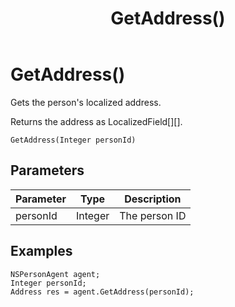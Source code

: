 ﻿---
uid: crmscript_class_nspersonagent_getaddress
title: GetAddress()
description: CRMScript method in the NSPersonAgent class that gets the person's localized address
intellisense: NSPersonAgent.GetAddress
keywords: NSPersonAgent, GetAddress, GetAddress(Integer)
so.topic: reference
---

# GetAddress()

Gets the person's localized address.

Returns the address as LocalizedField[][].

`GetAddress(Integer personId)`

## Parameters

| Parameter | Type | Description |
|---|---|---|
| personId | Integer | The person ID |

## Examples

```crmscript
NSPersonAgent agent;
Integer personId;
Address res = agent.GetAddress(personId);
```
